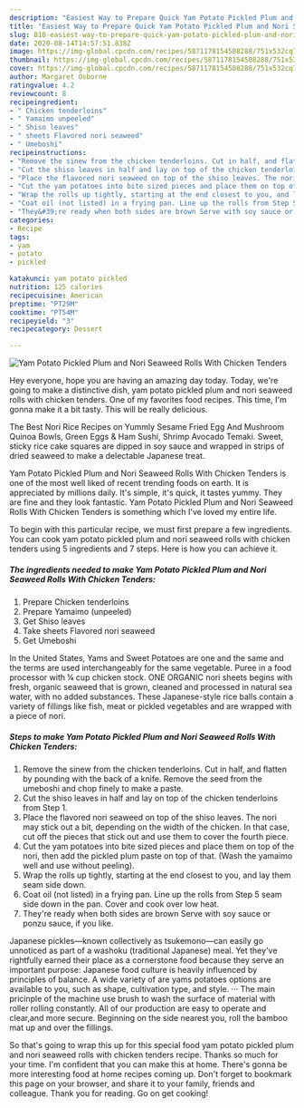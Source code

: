 ```yaml
---
description: "Easiest Way to Prepare Quick Yam Potato Pickled Plum and Nori Seaweed Rolls With Chicken Tenders"
title: "Easiest Way to Prepare Quick Yam Potato Pickled Plum and Nori Seaweed Rolls With Chicken Tenders"
slug: 810-easiest-way-to-prepare-quick-yam-potato-pickled-plum-and-nori-seaweed-rolls-with-chicken-tenders
date: 2020-08-14T14:57:51.838Z
image: https://img-global.cpcdn.com/recipes/5871178154508288/751x532cq70/yam-potato-pickled-plum-and-nori-seaweed-rolls-with-chicken-tenders-recipe-main-photo.jpg
thumbnail: https://img-global.cpcdn.com/recipes/5871178154508288/751x532cq70/yam-potato-pickled-plum-and-nori-seaweed-rolls-with-chicken-tenders-recipe-main-photo.jpg
cover: https://img-global.cpcdn.com/recipes/5871178154508288/751x532cq70/yam-potato-pickled-plum-and-nori-seaweed-rolls-with-chicken-tenders-recipe-main-photo.jpg
author: Margaret Osborne
ratingvalue: 4.2
reviewcount: 8
recipeingredient:
- " Chicken tenderloins"
- " Yamaimo unpeeled"
- " Shiso leaves"
- " sheets Flavored nori seaweed"
- " Umeboshi"
recipeinstructions:
- "Remove the sinew from the chicken tenderloins. Cut in half, and flatten by pounding with the back of a knife. Remove the seed from the umeboshi and chop finely to make a paste."
- "Cut the shiso leaves in half and lay on top of the chicken tenderloins from Step 1."
- "Place the flavored nori seaweed on top of the shiso leaves. The nori may stick out a bit, depending on the width of the chicken. In that case, cut off the pieces that stick out and use them to cover the fourth piece."
- "Cut the yam potatoes into bite sized pieces and place them on top of the nori, then add the pickled plum paste on top of that. (Wash the yamaimo well and use without peeling)."
- "Wrap the rolls up tightly, starting at the end closest to you, and lay them seam side down."
- "Coat oil (not listed) in a frying pan. Line up the rolls from Step 5 seam side down in the pan. Cover and cook over low heat."
- "They&#39;re ready when both sides are brown Serve with soy sauce or ponzu sauce, if you like."
categories:
- Recipe
tags:
- yam
- potato
- pickled

katakunci: yam potato pickled 
nutrition: 125 calories
recipecuisine: American
preptime: "PT29M"
cooktime: "PT54M"
recipeyield: "3"
recipecategory: Dessert

---
```



![Yam Potato Pickled Plum and Nori Seaweed Rolls With Chicken Tenders](https://img-global.cpcdn.com/recipes/5871178154508288/751x532cq70/yam-potato-pickled-plum-and-nori-seaweed-rolls-with-chicken-tenders-recipe-main-photo.jpg)

Hey everyone, hope you are having an amazing day today. Today, we're going to make a distinctive dish, yam potato pickled plum and nori seaweed rolls with chicken tenders. One of my favorites food recipes. This time, I'm gonna make it a bit tasty. This will be really delicious.

The Best Nori Rice Recipes on Yummly Sesame Fried Egg And Mushroom Quinoa Bowls, Green Eggs &amp; Ham Sushi, Shrimp Avocado Temaki. Sweet, sticky rice cake squares are dipped in soy sauce and wrapped in strips of dried seaweed to make a delectable Japanese treat.

Yam Potato Pickled Plum and Nori Seaweed Rolls With Chicken Tenders is one of the most well liked of recent trending foods on earth. It is appreciated by millions daily. It's simple, it's quick, it tastes yummy. They are fine and they look fantastic. Yam Potato Pickled Plum and Nori Seaweed Rolls With Chicken Tenders is something which I've loved my entire life.


To begin with this particular recipe, we must first prepare a few ingredients. You can cook yam potato pickled plum and nori seaweed rolls with chicken tenders using 5 ingredients and 7 steps. Here is how you can achieve it.

<!--inarticleads1-->

##### The ingredients needed to make Yam Potato Pickled Plum and Nori Seaweed Rolls With Chicken Tenders:

1. Prepare  Chicken tenderloins
1. Prepare  Yamaimo (unpeeled)
1. Get  Shiso leaves
1. Take  sheets Flavored nori seaweed
1. Get  Umeboshi


In the United States, Yams and Sweet Potatoes are one and the same and the terms are used interchangeably for the same vegetable. Puree in a food processor with ¼ cup chicken stock. ONE ORGANIC nori sheets begins with fresh, organic seaweed that is grown, cleaned and processed in natural sea water, with no added substances. These Japanese-style rice balls contain a variety of fillings like fish, meat or pickled vegetables and are wrapped with a piece of nori. 

<!--inarticleads2-->

##### Steps to make Yam Potato Pickled Plum and Nori Seaweed Rolls With Chicken Tenders:

1. Remove the sinew from the chicken tenderloins. Cut in half, and flatten by pounding with the back of a knife. Remove the seed from the umeboshi and chop finely to make a paste.
1. Cut the shiso leaves in half and lay on top of the chicken tenderloins from Step 1.
1. Place the flavored nori seaweed on top of the shiso leaves. The nori may stick out a bit, depending on the width of the chicken. In that case, cut off the pieces that stick out and use them to cover the fourth piece.
1. Cut the yam potatoes into bite sized pieces and place them on top of the nori, then add the pickled plum paste on top of that. (Wash the yamaimo well and use without peeling).
1. Wrap the rolls up tightly, starting at the end closest to you, and lay them seam side down.
1. Coat oil (not listed) in a frying pan. Line up the rolls from Step 5 seam side down in the pan. Cover and cook over low heat.
1. They&#39;re ready when both sides are brown Serve with soy sauce or ponzu sauce, if you like.


Japanese pickles—known collectively as tsukemono—can easily go unnoticed as part of a washoku (traditional Japanese) meal. Yet they&#39;ve rightfully earned their place as a cornerstone food because they serve an important purpose: Japanese food culture is heavily influenced by principles of balance. A wide variety of are yams potatoes options are available to you, such as shape, cultivation type, and style. ··· The main pricinple of the machine use brush to wash the surface of material with roller rolling constantly. All of our production are easy to operate and clear,and more secure. Beginning on the side nearest you, roll the bamboo mat up and over the fillings. 

So that's going to wrap this up for this special food yam potato pickled plum and nori seaweed rolls with chicken tenders recipe. Thanks so much for your time. I'm confident that you can make this at home. There's gonna be more interesting food at home recipes coming up. Don't forget to bookmark this page on your browser, and share it to your family, friends and colleague. Thank you for reading. Go on get cooking!
